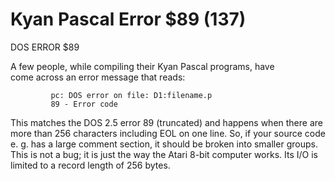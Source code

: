 # Kyan Pascal Error $89 (137)  
  
DOS ERROR $89  
  
A few people, while compiling their Kyan Pascal programs, have  
come across an error message that reads:  
  
```
         pc: DOS error on file: D1:filename.p
         89 - Error code
```
  
This matches the DOS 2.5 error 89 (truncated) and happens when there are more than 256 characters including EOL on one line. So, if your source code e. g. has a large comment section, it should be broken into smaller groups. This is not a bug; it is just the way the Atari 8-bit computer works. Its I/O is limited to a record length of 256 bytes.  
